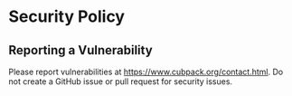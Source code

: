 # Security Policy

## Reporting a Vulnerability

Please report vulnerabilities at https://www.cubpack.org/contact.html. Do not create a GitHub issue or pull request for security issues. 
